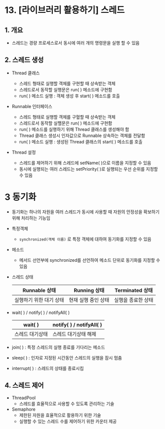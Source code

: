 # 13. [라이브러리 활용하기] 스레드

## 1. 개요

- 스레드는 경량 프로세스로서 동시에 여러 개의 명령문을 실행 할 수 있음



## 2. 스레드 생성

- Thread 클래스
  - 스레드 형태로 실행할 객체를 구현할 때 상속받는 객체
  - 스레드로서 동작할 실행문은 run( ) 메소드에 구현함
  - run( ) 메소드 실행 :  객체 생성 후 start( ) 메소드를 호출

- Runnable 인터페이스
  - 스레드 형태로 실행할 객체를 구혈할 때 상속받는 객체
  - 스레드로서 동작할 실핼문은  run( ) 메소드에 구현함
  - run( ) 메소드를 실행하기 위해 Thread 클래스를 생성해야 함
  - Thread 클래스 생성시 인자값으로 Runnable 상속하는 객체를 전달함
  - run( ) 메소드 실행 :  생성된 Thread 클래스의 start( ) 메소드를 호출
- Thread 설정
  - 스레드를 제어하기 위해 스레드에 setName( )으로 이름을 지정할 수 있음
  - 동시에 실행되는 여러 스레드는 setPriority( )로 실행되는 우선 순위를 지정할 수 있음

# 3 동기화

- 동기화는 하나의 자원을 여러 스레드가 동시에 사용할 때 자원의 안정성을 확보하기 위해 처리하는 기능임

- 특정객체

  - ```synchronized(객체 이름)``` 로 특정 객체에 대하여 동기화를 지정할 수 있음

- 메소드

  - 메서드 선언부에 synchronized를 선언하여 메소드 단위로 동기화를 지정할 수 있음

- 스레드 상태

  | Runnable 상태           | Running 상태        | Terminated 상태    |
  | ----------------------- | ------------------- | ------------------ |
  | 실행하기 위한 대기 상태 | 현재 실행 중인 상태 | 실행을 종료한 상태 |

- wait( ) / notify( ) / notifyAll( )

  | wait( )         | notify( ) / notifyAll( ) |
  | --------------- | ------------------------ |
  | 스레드 대기상태 | 스레드 대기상태 해제     |

- join( ) : 특정 스레드의 실행 종료를 기다리는 메소드

- sleep( ) : 인자로 지정된 시간동안 스레드의 실행을 잠시 멈춤

- interrupt( ) : 스레드의 상태를 종료시킴

## 4. 스레드 제어

- ThreadPool
  - 스레드를 효율적으로 사용할 수 있도록 관리하는 기술
- Semaphore
  - 제한된 자원을 효율적으로 활용하기 위한 기술
  - 실행할 수 있는 스레드 수를 제어하기 위한 카운터 제공

